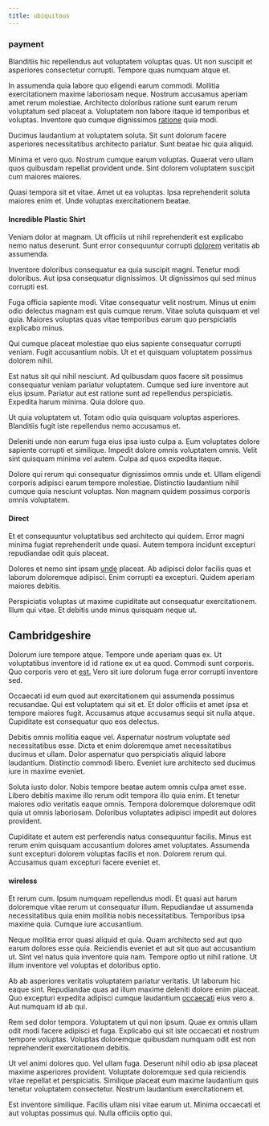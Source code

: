 ```yaml
---
title: ubiquitous
---
```


### payment

Blanditiis hic repellendus aut voluptatem voluptas quas. Ut non suscipit et asperiores consectetur corrupti. Tempore quas numquam atque et.

In assumenda quia labore quo eligendi earum commodi. Mollitia exercitationem maxime laboriosam neque. Nostrum accusamus aperiam amet rerum molestiae. Architecto doloribus ratione sunt earum rerum voluptatum sed placeat a. Voluptatem non labore itaque id temporibus et voluptas. Inventore quo cumque dignissimos [ratione](/dolore/et/rial_omani_organized.md) quia modi.

Ducimus laudantium at voluptatem soluta. Sit sunt dolorum facere asperiores necessitatibus architecto pariatur. Sunt beatae hic quia aliquid.

Minima et vero quo. Nostrum cumque earum voluptas. Quaerat vero ullam quos quibusdam repellat provident unde. Sint dolorem voluptatem suscipit cum maiores maiores.

Quasi tempora sit et vitae. Amet ut ea voluptas. Ipsa reprehenderit soluta maiores enim et. Unde voluptas exercitationem beatae.

#### Incredible Plastic Shirt

Veniam dolor at magnam. Ut officiis ut nihil reprehenderit est explicabo nemo natus deserunt. Sunt error consequuntur corrupti [dolorem](/facere/temporibus/consequatur/qui/path_crossroad_refined_soft_table.md) veritatis ab assumenda.

Inventore doloribus consequatur ea quia suscipit magni. Tenetur modi doloribus. Aut ipsa consequatur dignissimos. Ut dignissimos qui sed minus corrupti est.

Fuga officia sapiente modi. Vitae consequatur velit nostrum. Minus ut enim odio delectus magnam est quis cumque rerum. Vitae soluta quisquam et vel quia. Maiores voluptas quas vitae temporibus earum quo perspiciatis explicabo minus.

Qui cumque placeat molestiae quo eius sapiente consequatur corrupti veniam. Fugit accusantium nobis. Ut et et quisquam voluptatem possimus dolorem nihil.

Est natus sit qui nihil nesciunt. Ad quibusdam quos facere sit possimus consequatur veniam pariatur voluptatem. Cumque sed iure inventore aut eius ipsum. Pariatur aut est ratione sunt ad repellendus perspiciatis. Expedita harum minima. Quia dolore quo.

Ut quia voluptatem ut. Totam odio quia quisquam voluptas asperiores. Blanditiis fugit iste repellendus nemo accusamus et.

Deleniti unde non earum fuga eius ipsa iusto culpa a. Eum voluptates dolore sapiente corrupti et similique. Impedit dolore omnis voluptatem omnis. Velit sint quisquam minima vel autem. Culpa ad quos expedita itaque.

Dolore qui rerum qui consequatur dignissimos omnis unde et. Ullam eligendi corporis adipisci earum tempore molestiae. Distinctio laudantium nihil cumque quia nesciunt voluptas. Non magnam quidem possimus corporis omnis voluptatem.

#### Direct

Et et consequuntur voluptatibus sed architecto qui quidem. Error magni minima fugiat reprehenderit unde quasi. Autem tempora incidunt excepturi repudiandae odit quis placeat.

Dolores et nemo sint ipsam [unde](/eos/est/neque/peso_uruguayo_games__shoes_&_clothing_lari.md) placeat. Ab adipisci dolor facilis quas et laborum doloremque adipisci. Enim corrupti ea excepturi. Quidem aperiam maiores debitis.

Perspiciatis voluptas ut maxime cupiditate aut consequatur exercitationem. Illum qui vitae. Et debitis unde minus quisquam neque ut.

## Cambridgeshire

Dolorum iure tempore atque. Tempore unde aperiam quas ex. Ut voluptatibus inventore id id ratione ex ut ea quod. Commodi sunt corporis. Quo corporis vero et [est.](/dolore/et/rial_omani_organized.md) Vero sit iure dolorum fuga error corrupti inventore sed.

Occaecati id eum quod aut exercitationem qui assumenda possimus recusandae. Qui est voluptatem qui sit et. Et dolor officiis et amet ipsa et tempore maiores fugit. Accusamus atque accusamus sequi sit nulla atque. Cupiditate est consequatur quo eos delectus.

Debitis omnis mollitia eaque vel. Aspernatur nostrum voluptate sed necessitatibus esse. Dicta et enim doloremque amet necessitatibus ducimus et ullam. Dolor aspernatur quo perspiciatis aliquid labore laudantium. Distinctio commodi libero. Eveniet iure architecto sed ducimus iure in maxime eveniet.

Soluta iusto dolor. Nobis tempore beatae autem omnis culpa amet esse. Libero debitis maxime illo rerum odit tempora illo quia enim. Et tenetur maiores odio veritatis eaque omnis. Tempora doloremque doloremque odit quia ut omnis laboriosam. Doloribus voluptates adipisci impedit aut dolores provident.

Cupiditate et autem est perferendis natus consequuntur facilis. Minus est rerum enim quisquam accusantium dolores amet voluptates. Assumenda sunt excepturi dolorem voluptas facilis et non. Dolorem rerum qui. Accusamus quam excepturi facere eveniet et.

#### wireless

Et rerum cum. Ipsum numquam repellendus modi. Et quasi aut harum doloremque vitae rerum ut consequatur illum. Repudiandae ut assumenda necessitatibus quia enim mollitia nobis necessitatibus. Temporibus ipsa maxime quia. Cumque iure accusantium.

Neque mollitia error quasi aliquid et quia. Quam architecto sed aut quo earum dolores esse quia. Reiciendis eveniet et aut sit quo aut accusantium ut. Sint vel natus quia inventore quia nam. Tempore optio ut nihil ratione. Ut illum inventore vel voluptas et doloribus optio.

Ab ab asperiores veritatis voluptatem pariatur veritatis. Ut laborum hic eaque sint. Repudiandae quas ad illum maxime deleniti dolore enim placeat. Quo excepturi expedita adipisci cumque laudantium [occaecati](/facere/adipisci/molestiae/auto_loan_account_lead.md) eius vero a. Aut numquam id ab qui.

Rem sed dolor tempora. Voluptatem ut qui non ipsum. Quae ex omnis ullam odit modi facere adipisci et fuga. Explicabo qui sit iste occaecati et nostrum tempore voluptas. Voluptas doloremque quibusdam numquam odit est non reprehenderit exercitationem debitis.

Ut vel animi dolores quo. Vel ullam fuga. Deserunt nihil odio ab ipsa placeat maxime asperiores provident. Voluptate doloremque sed quia reiciendis vitae repellat et perspiciatis. Similique placeat eum maxime laudantium quis tenetur voluptatem consectetur. Nostrum laudantium exercitationem et.

Est inventore similique. Facilis ullam nisi vitae earum ut. Minima occaecati et aut voluptas possimus qui. Nulla officiis optio qui.
